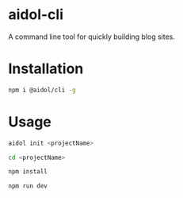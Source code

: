 # aidol-cli
A command line tool for quickly building blog sites.

# Installation

``` bash
npm i @aidol/cli -g
```

# Usage

``` bash
aidol init <projectName>

cd <projectName>

npm install

npm run dev
```

